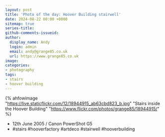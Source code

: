 ```yaml
---
layout: post
title: 'Photo of the day: Hoover Building stairwell'
date: 2024-08-22 00:00 +0000
sitemap: true
series-title:
github-comments-issueid:
author:
  display_name: Andy
  login: admin
  email: andy@grange85.co.uk
  url: https://www.grange85.co.uk
image:
categories:
- photography
tags:
- stairs
- hoover building
---
```

{% ahfowimage "https://live.staticflickr.com/12/18944915_ab63cbd823_b.jpg" "Stairs inside the Hoover Building" "https://www.flickr.com/photos/grange85/18944915/" %}

- 12th June 2005 / Canon PowerShot G5
- #stairs #hooverfactory #artdeco #stairwell #hooverbuilding
